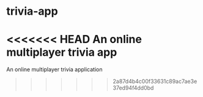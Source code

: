 # trivia-app
<<<<<<< HEAD
 An online multiplayer trivia app
=======
An online multiplayer trivia application
>>>>>>> 2a87d4b4c00f33631c89ac7ae3e37ed94f4dd0bd
